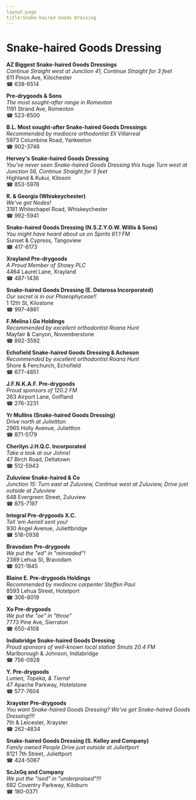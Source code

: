 ```yaml
---
layout:page
title:Snake-haired Goods Dressing
---
```

# Snake-haired Goods Dressing

**AZ Biggest Snake-haired Goods Dressings**  
_Continue Straight west at Junction 41, Continue Straight for 3 feet_  
611 Pinon Ave, Kilochester  
☎ 638-6514



**Pre-drygoods & Sons**  
_The most sought-after range in Romeoton_  
1191 Strand Ave, Romeoton  
☎ 523-8500



**B.L. Most sought-after Snake-haired Goods Dressings**  
_Recommended by mediocre orthodontist Eli Villarreal_  
5973 Columbine Road, Yankeeton  
☎ 902-3746



**Hervey's Snake-haired Goods Dressing**  
_You've never seen Snake-haired Goods Dressing this huge 
Turn west at Junction 56, Continue Straight for 5 feet_  
Highland & Kukui, Kiloson  
☎ 853-5978



**R. & Georgia (Whiskeychester)**  
_We've got Nodes!_  
3181 Whitechapel Road, Whiskeychester  
☎ 992-5941



**Snake-haired Goods Dressing (N.S.Z.Y.O.W. Willis & Sons)**  
_You might have heard about us on Spirits 61.1 FM_  
Sunset & Cypress, Tangoview  
☎ 417-6173



**Xrayland Pre-drygoods**  
_A Proud Member of Showy PLC_  
4464 Laurel Lane, Xrayland  
☎ 487-1436



**Snake-haired Goods Dressing (E. Delarosa Incorporated)**  
_Our secret is in our Phaeophyceae!!_  
1 12th St, Kilostone  
☎ 997-4861



**F.Melina I.Go Holdings**  
_Recommended by excellent orthodontist Roana Hunt_  
Mayfair & Canyon, Novemberstone  
☎ 892-3592



**Echofield Snake-haired Goods Dressing & Acheson**  
_Recommended by excellent orthodontist Roana Hunt_  
Shore & Fenchurch, Echofield  
☎ 677-4851



**J.F.N.K.A.F. Pre-drygoods**  
_Proud sponsors of 120.2 FM_  
263 Airport Lane, Golfland  
☎ 276-3231



**Yr Mullins (Snake-haired Goods Dressing)**  
_Drive north at Juliettton_  
2965 Holly Avenue, Juliettton  
☎ 871-5179



**Cherilyn J.H.Q.C. Incorporated**  
_Take a look at our Johns!_  
47 Birch Road, Deltatown  
☎ 512-5943



**Zuluview Snake-haired & Co**  
_Junction 15: Turn east at Zuluview, Continue west at Zuluview, Drive just outside at Zuluview_  
648 Evergreen Street, Zuluview  
☎ 875-7197



**Integral Pre-drygoods X.C.**  
_Tell 'em Aeriell sent you!_  
930 Angel Avenue, Juliettbridge  
☎ 518-0938



**Bravodam Pre-drygoods**  
_We put the "ed" in "reinvaded"!_  
2389 Lehua St, Bravodam  
☎ 921-1845



**Blaine E. Pre-drygoods Holdings**  
_Recommended by mediocre carpenter Steffen Paul_  
8593 Lehua Street, Hotelport  
☎ 306-8019



**Xo Pre-drygoods**  
_We put the "oe" in "throe"_  
7773 Pine Ave, Sierraton  
☎ 650-4108



**Indiabridge Snake-haired Goods Dressing**  
_Proud sponsors of well-known local station Smuts 20.4 FM_  
Marlborough & Johnson, Indiabridge  
☎ 756-0928



**Y. Pre-drygoods**  
_Lumen, Topeka, & Tierra!_  
47 Apache Parkway, Hotelstone  
☎ 577-7604



**Xrayster Pre-drygoods**  
_You want Snake-haired Goods Dressing? We've got Snake-haired Goods Dressing!!!!_  
7th & Leicester, Xrayster  
☎ 262-4834



**Snake-haired Goods Dressing (S. Kelley and Company)**  
_Family owned People 
Drive just outside at Juliettport_  
8121 7th Street, Juliettport  
☎ 424-5067



**ScJxGq and Company**  
_We put the "ised" in "underpraised"!!!_  
682 Coventry Parkway, Kiloburn  
☎ 180-0371



